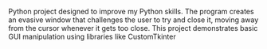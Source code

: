 Python project designed to improve my Python skills.
The program creates an evasive window that challenges the user to try and close it, moving away from the cursor whenever it gets too close. 
This project demonstrates basic GUI manipulation using libraries like CustomTkinter
